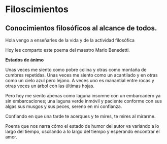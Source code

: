 # Filoscimientos
## Conocimientos filosóficos al alcance de todos. 

Hola vengo a enseñarles de la vida y de la actividad filosófica

Hoy les comparto este poema del maestro Mario Benedetti.

**Estados de ánimo**

Unas veces me siento como pobre colina y otras como montaña de cumbres repetidas. Unas veces me siento como un acantilado y en otras como un cielo azul pero lejano. A veces uno es manantial entre rocas y otras veces un árbol con las últimas hojas.

Pero hoy me siento apenas como laguna insomne con un embarcadero ya sin embarcaciones; una laguna verde inmóvil y paciente conforme con sus algas sus musgos y sus peces, sereno en mi confianza.

Confiando en que una tarde te acerques y te mires, te mires al mirarme.

Poema que nos narra cómo el estado de humor del autor va variando a lo largo del tiempo, oscilando a lo largo del tiempo y esperando encontrar el amor.
